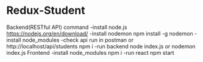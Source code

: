 # Redux-Student
Backend(RESTful API) command
-install node.js
https://nodejs.org/en/download/
-install nodemon
npm install -g nodemon
-install node_modules
-check api
run in postman or
http://localhost/api/students
npm i
-run backend
node index.js or nodemon index.js Frontend
-install node_modules
npm i
-run react
npm start
